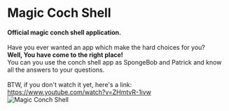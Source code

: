 # Magic Coch Shell
<strong>Official magic conch shell application.</strong>
<br>
<br>
Have you ever wanted an app which make the hard choices for you?
<br>
<strong>
Well, You have come to the right place!
</strong>
<br>
You can you use the conch shell app as SpongeBob and Patrick and know all the answers to your questions.
<br>
<br>
BTW, if you don't watch it yet, here's a link:
<br>
https://www.youtube.com/watch?v=ZHmtvR-1ivw
<br>
![Magic Conch Shell](https://pbs.twimg.com/profile_images/498128349676732416/8-0QIDsp_400x400.jpeg)
